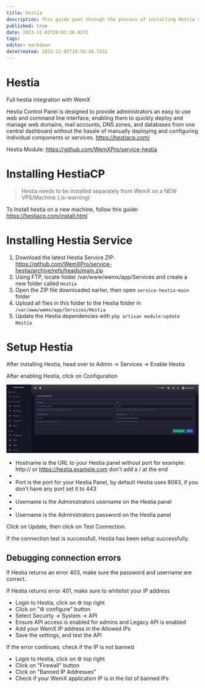 ```yaml
---
title: Hestia
description: This guide goes through the process of installing Hestia service on WemX
published: true
date: 2023-11-02T20:01:30.837Z
tags: 
editor: markdown
dateCreated: 2023-11-02T19:58:36.723Z
---
```


# Hestia
Full hestia integration with WemX

Hestia Control Panel is designed to provide administrators an easy to use web and command line interface, enabling them to quickly deploy and manage web domains, mail accounts, DNS zones, and databases from one central dashboard without the hassle of manually deploying and configuring individual components or services. https://hestiacp.com/

Hestia Module: https://github.com/WemXPro/service-hestia

# Installing HestiaCP

> Hestia needs to be installed separately from WemX on a NEW VPS/Machine
{.is-warning}

To Install hestia on a new machine, follow this guide:
https://hestiacp.com/install.html

# Installing Hestia Service

1. Download the latest Hestia Service ZIP: https://github.com/WemXPro/service-hestia/archive/refs/heads/main.zip
2. Using FTP, locate folder /var/www/wemx/app/Services and create a new folder called `Hestia`
3. Open the ZIP file downloaded earlier, then open `service-hestia-main` folder
4. Upload all files in this folder to the Hestia folder in `/var/www/wemx/app/Services/Hestia`
5. Update the Hestia dependencies with `php artisan module:update Hestia`

# Setup Hestia

After installing Hestia, head over to Admin -> Services -> Enable Hestia

After enabling Hestia, click on Configuration

![hestia-configuration.png](/assets/hestia-configuration.png)

- Hostname is the URL to your Hestia panel without port for example: http:// or https://hestia.example.com don't add a / at the end
- 
- Port is the port for your Hestia Panel, by default Hestia uses 8083, if you don't have any port set it to 443
- 
- Username is the Administrators username on the Hestia panel
- 
- Username is the Administrators password on the Hestia panel

Click on Update, then click on Test Connection.

If the connection test is successfull, Hestia has been setup successfully. 

## Debugging connection errors
If Hestia returns an error 403, make sure the password and username are correct. 

If Hestia returns error 401, make sure to whitelist your IP address
- Login to Hestia, click on ⚙️ top right
- Click on "⚙️ configure" button
- Select Secuirty -> System -> API
- Ensure API access is enabled for admins and Legacy API is enabled
- Add your WemX IP address in the Allowed IPs
- Save the settings, and test the API

If the error continues, check if the IP is not banned
- Login to Hestia, click on ⚙️ top right
- Click on "Firewall" button
- Click on "Banned IP Addresses"
- Check if your WemX application IP is in the list of banned IPs
